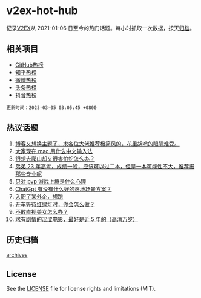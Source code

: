 # v2ex-hot-hub

 记录[V2EX](https://www.v2ex.com/)从 2021-01-06 日至今的热门话题。每小时抓取一次数据，按天[归档](archives)。
 
 ## 相关项目

- [GitHub热榜](https://github.com/lonnyzhang423/github-hot-hub)
- [知乎热榜](https://github.com/lonnyzhang423/zhihu-hot-hub)
- [微博热榜](https://github.com/lonnyzhang423/weibo-hot-hub)
- [头条热榜](https://github.com/lonnyzhang423/toutiao-hot-hub)
- [抖音热榜](https://github.com/lonnyzhang423/douyin-hot-hub)


 `更新时间：2023-03-05 03:05:45 +0800`

## 热议话题

1. [博客又想换主题了，求各位大佬推荐极简风的，花里胡哨的眼睛难受。](https://www.v2ex.com/t/921010)
1. [大家现在 mac 用什么中文输入法](https://www.v2ex.com/t/921066)
1. [很想去爬山却又很害怕蛇怎么办？](https://www.v2ex.com/t/921015)
1. [弟弟 23 年高考，成绩一般，应该可以过二本，但是一本可能性不大，推荐报那些专业呢](https://www.v2ex.com/t/921023)
1. [只对 pvp 游戏上瘾是什么心理](https://www.v2ex.com/t/921061)
1. [ChatGpt 有没有什么好的落地场景方案？](https://www.v2ex.com/t/921013)
1. [入职了某外企，想跑](https://www.v2ex.com/t/921053)
1. [开车等待红绿灯时，你会怎么做？](https://www.v2ex.com/t/921154)
1. [不敢直视美女怎么办？](https://www.v2ex.com/t/921171)
1. [求有剧情的涩涩电影，最好是近 5 年的（高清万岁）](https://www.v2ex.com/t/921159)

## 历史归档

[archives](archives)

## License

See the [LICENSE](LICENSE) file for license rights and limitations (MIT).
